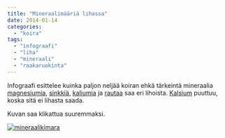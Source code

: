 ```yaml
---
title: "Mineraalimääriä lihassa"
date: 2014-01-14
categories: 
  - "koira"
tags: 
  - "infograafi"
  - "liha"
  - "mineraali"
  - "raakaruokinta"
---
```


Infograafi esittelee kuinka paljon neljää koiran ehkä tärkeintä mineraalia [magnesiumia](https://www.katiska.eu/tieto/koira-tarve-mineraali/magnesium/), [sinkkiä](https://www.katiska.eu/tieto/sinkki/sinkki/), [kaliumia](https://www.katiska.eu/tieto/koira-tarve-mineraali/kalium/) ja [rautaa](https://www.katiska.eu/tieto/rauta/rauta/) saa eri lihoista. [Kalsium](https://www.katiska.eu/tieto/kalsium/kalsium/) puuttuu, koska sitä ei lihasta saada.

<!--more-->

Kuvan saa klikattua suuremmaksi.

[![mineraalikimara](images/mineraalikimara.jpg)](https://www.katiska.eu/wp-content/uploads/2014/01/mineraalikimara.jpg)
